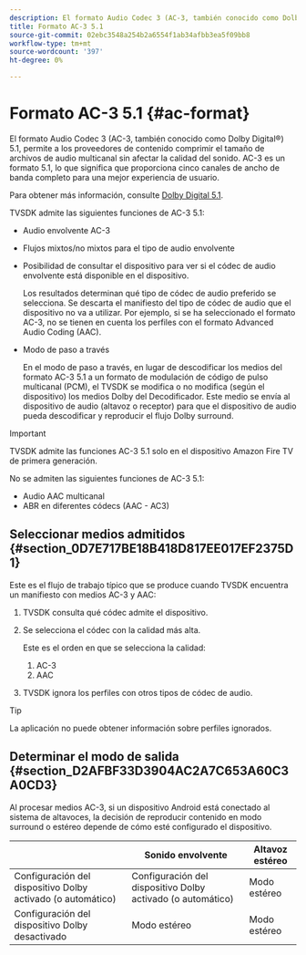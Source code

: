 ```yaml
---
description: El formato Audio Codec 3 (AC-3, también conocido como Dolby Digital®) 5.1, permite a los proveedores de contenido comprimir el tamaño de archivos de audio multicanal sin afectar la calidad del sonido. AC-3 es un formato 5.1, lo que significa que proporciona cinco canales de ancho de banda completo para una mejor experiencia de usuario.
title: Formato AC-3 5.1
source-git-commit: 02ebc3548a254b2a6554f1ab34afbb3ea5f09bb8
workflow-type: tm+mt
source-wordcount: '397'
ht-degree: 0%

---
```


# Formato AC-3 5.1 {#ac-format}

El formato Audio Codec 3 (AC-3, también conocido como Dolby Digital®) 5.1, permite a los proveedores de contenido comprimir el tamaño de archivos de audio multicanal sin afectar la calidad del sonido. AC-3 es un formato 5.1, lo que significa que proporciona cinco canales de ancho de banda completo para una mejor experiencia de usuario.

Para obtener más información, consulte [Dolby Digital 5.1](https://www.dolby.com/us/en/technologies/dolby-digital.html).

TVSDK admite las siguientes funciones de AC-3 5.1:

* Audio envolvente AC-3
* Flujos mixtos/no mixtos para el tipo de audio envolvente
* Posibilidad de consultar el dispositivo para ver si el códec de audio envolvente está disponible en el dispositivo.

  Los resultados determinan qué tipo de códec de audio preferido se selecciona. Se descarta el manifiesto del tipo de códec de audio que el dispositivo no va a utilizar. Por ejemplo, si se ha seleccionado el formato AC-3, no se tienen en cuenta los perfiles con el formato Advanced Audio Coding (AAC).
* Modo de paso a través

  En el modo de paso a través, en lugar de descodificar los medios del formato AC-3 5.1 a un formato de modulación de código de pulso multicanal (PCM), el TVSDK se modifica o no modifica (según el dispositivo) los medios Dolby del Decodificador. Este medio se envía al dispositivo de audio (altavoz o receptor) para que el dispositivo de audio pueda descodificar y reproducir el flujo Dolby surround.

>[!IMPORTANT]
>
>TVSDK admite las funciones AC-3 5.1 solo en el dispositivo Amazon Fire TV de primera generación.

No se admiten las siguientes funciones de AC-3 5.1:

* Audio AAC multicanal
* ABR en diferentes códecs (AAC - AC3)

## Seleccionar medios admitidos {#section_0D7E717BE18B418D817EE017EF2375D1}

Este es el flujo de trabajo típico que se produce cuando TVSDK encuentra un manifiesto con medios AC-3 y AAC:

1. TVSDK consulta qué códec admite el dispositivo.
1. Se selecciona el códec con la calidad más alta.

   Este es el orden en que se selecciona la calidad:

   1. AC-3
   1. AAC

1. TVSDK ignora los perfiles con otros tipos de códec de audio.

>[!TIP]
>
>La aplicación no puede obtener información sobre perfiles ignorados.

## Determinar el modo de salida {#section_D2AFBF33D3904AC2A7C653A60C3A0CD3}

Al procesar medios AC-3, si un dispositivo Android está conectado al sistema de altavoces, la decisión de reproducir contenido en modo surround o estéreo depende de cómo esté configurado el dispositivo.

|   | **Sonido envolvente** | **Altavoz estéreo** |
|---|---|---|
| Configuración del dispositivo Dolby activado (o automático) | Configuración del dispositivo Dolby activado (o automático) | Modo estéreo |
| Configuración del dispositivo Dolby desactivado | Modo estéreo | Modo estéreo |
